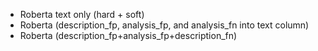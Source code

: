 - Roberta text only (hard + soft)
- Roberta (description_fp, analysis_fp, and analysis_fn into text column)
- Roberta (description_fp+analysis_fp+description_fn)